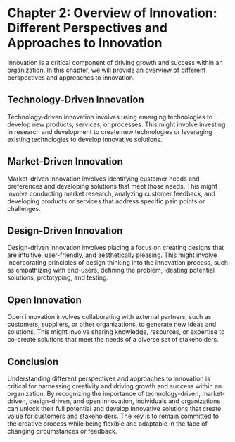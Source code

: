 Chapter 2: Overview of Innovation: Different Perspectives and Approaches to Innovation
======================================================================================

Innovation is a critical component of driving growth and success within an organization. In this chapter, we will provide an overview of different perspectives and approaches to innovation.

Technology-Driven Innovation
----------------------------

Technology-driven innovation involves using emerging technologies to develop new products, services, or processes. This might involve investing in research and development to create new technologies or leveraging existing technologies to develop innovative solutions.

Market-Driven Innovation
------------------------

Market-driven innovation involves identifying customer needs and preferences and developing solutions that meet those needs. This might involve conducting market research, analyzing customer feedback, and developing products or services that address specific pain points or challenges.

Design-Driven Innovation
------------------------

Design-driven innovation involves placing a focus on creating designs that are intuitive, user-friendly, and aesthetically pleasing. This might involve incorporating principles of design thinking into the innovation process, such as empathizing with end-users, defining the problem, ideating potential solutions, prototyping, and testing.

Open Innovation
---------------

Open innovation involves collaborating with external partners, such as customers, suppliers, or other organizations, to generate new ideas and solutions. This might involve sharing knowledge, resources, or expertise to co-create solutions that meet the needs of a diverse set of stakeholders.

Conclusion
----------

Understanding different perspectives and approaches to innovation is critical for harnessing creativity and driving growth and success within an organization. By recognizing the importance of technology-driven, market-driven, design-driven, and open innovation, individuals and organizations can unlock their full potential and develop innovative solutions that create value for customers and stakeholders. The key is to remain committed to the creative process while being flexible and adaptable in the face of changing circumstances or feedback.
